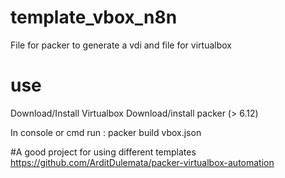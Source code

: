 # template_vbox_n8n
File for packer to generate a vdi and file for virtualbox

# use
Download/Install Virtualbox
Download/install packer (> 6.12)

In console or cmd run :
packer build vbox.json

#A good project for using different templates
https://github.com/ArditDulemata/packer-virtualbox-automation

